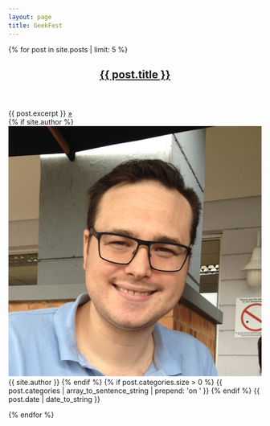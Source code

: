 ```yaml
---
layout: page
title: GeekFest
---
```


{% for post in site.posts | limit: 5 %}

<article class="post">
    <header class="post-header">
        <h2 class="post-title"><a href="{{ post.url }}">{{ post.title }}</a></h2>
    </header>
    <section class="post-excerpt">
        {{ post.excerpt }} <a class="read-more" href="{{ post.url }}">&raquo;</a>
    </section>
    <footer class="post-meta">
        {% if site.author %}
            <img class="author-thumb" src="/assets/images/profile.png" alt="Author's profile picture" nopin="nopin" />
            {{ site.author }}
        {% endif %}
        {% if post.categories.size > 0 %} 
            {{ post.categories | array_to_sentence_string | prepend: 'on ' }} 
        {% endif %}
        <time class="post-date" datetime="{{ post.date | date:"%Y-%m-%d" }}">
            {{ post.date | date_to_string }}
        </time> 
    </footer>
</article>

{% endfor %}